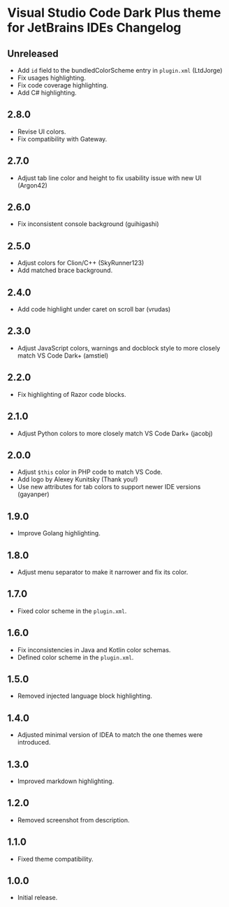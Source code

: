 <!-- Keep a Changelog guide -> https://keepachangelog.com -->

# Visual Studio Code Dark Plus theme for JetBrains IDEs Changelog

## Unreleased

- Add `id` field to the bundledColorScheme entry in `plugin.xml` (LtdJorge)
- Fix usages highlighting.
- Fix code coverage highlighting.
- Add C# highlighting.

## 2.8.0

- Revise UI colors.
- Fix compatibility with Gateway.

## 2.7.0

- Adjust tab line color and height to fix usability issue with new UI (Argon42)

## 2.6.0

- Fix inconsistent console background (guihigashi)

## 2.5.0

- Adjust colors for Clion/C++ (SkyRunner123)
- Add matched brace background.

## 2.4.0

- Add code highlight under caret on scroll bar (vrudas)

## 2.3.0

- Adjust JavaScript colors, warnings and docblock style to more closely match VS Code Dark+ (amstiel)

## 2.2.0

- Fix highlighting of Razor code blocks.

## 2.1.0
    
- Adjust Python colors to more closely match VS Code Dark+ (jacobj)

## 2.0.0
    
- Adjust `$this` color in PHP code to match VS Code.
- Add logo by Alexey Kunitsky (Thank you!)
- Use new attributes for tab colors to support newer IDE versions (gayanper)

## 1.9.0

- Improve Golang highlighting.

## 1.8.0
    
- Adjust menu separator to make it narrower and fix its color.
    
## 1.7.0
    
- Fixed color scheme in the `plugin.xml`.

## 1.6.0
    
- Fix inconsistencies in Java and Kotlin color schemas.
- Defined color scheme in the `plugin.xml`.

## 1.5.0
    
- Removed injected language block highlighting.
    
## 1.4.0
    
- Adjusted minimal version of IDEA to match the one themes were introduced.

## 1.3.0
    
- Improved markdown highlighting.

## 1.2.0
    
- Removed screenshot from description.

## 1.1.0
    
- Fixed theme compatibility.

## 1.0.0
    
- Initial release.
